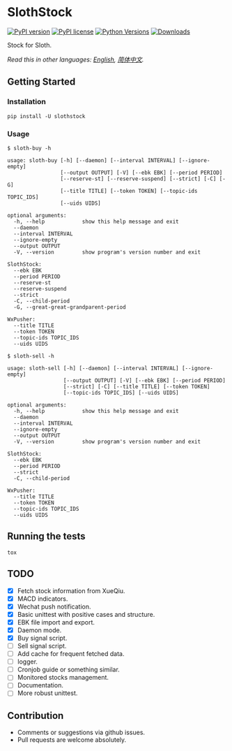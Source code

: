 # SlothStock

[![PyPI version](https://badge.fury.io/py/slothstock.svg)](https://badge.fury.io/py/slothstock)
[![PyPI license](https://img.shields.io/pypi/l/slothstock.svg)](https://pypi.python.org/pypi/slothstock/)
[![Python Versions](https://img.shields.io/pypi/pyversions/slothstock.svg)](https://pypi.python.org/pypi/slothstock/)
[![Downloads](https://pepy.tech/badge/slothstock)](https://pepy.tech/project/slothstock)

Stock for Sloth.

*Read this in other languages: [English](README.md), [简体中文](README-zh.md).*

## Getting Started

### Installation

```shell
pip install -U slothstock
```

### Usage

```shell
$ sloth-buy -h

usage: sloth-buy [-h] [--daemon] [--interval INTERVAL] [--ignore-empty]
                 [--output OUTPUT] [-V] [--ebk EBK] [--period PERIOD]
                 [--reserve-st] [--reserve-suspend] [--strict] [-C] [-G]
                 [--title TITLE] [--token TOKEN] [--topic-ids TOPIC_IDS]
                 [--uids UIDS]

optional arguments:
  -h, --help            show this help message and exit
  --daemon
  --interval INTERVAL
  --ignore-empty
  --output OUTPUT
  -V, --version         show program's version number and exit

SlothStock:
  --ebk EBK
  --period PERIOD
  --reserve-st
  --reserve-suspend
  --strict
  -C, --child-period
  -G, --great-great-grandparent-period

WxPusher:
  --title TITLE
  --token TOKEN
  --topic-ids TOPIC_IDS
  --uids UIDS
```

```shell
$ sloth-sell -h

usage: sloth-sell [-h] [--daemon] [--interval INTERVAL] [--ignore-empty]
                  [--output OUTPUT] [-V] [--ebk EBK] [--period PERIOD]
                  [--strict] [-C] [--title TITLE] [--token TOKEN]
                  [--topic-ids TOPIC_IDS] [--uids UIDS]

optional arguments:
  -h, --help            show this help message and exit
  --daemon
  --interval INTERVAL
  --ignore-empty
  --output OUTPUT
  -V, --version         show program's version number and exit

SlothStock:
  --ebk EBK
  --period PERIOD
  --strict
  -C, --child-period

WxPusher:
  --title TITLE
  --token TOKEN
  --topic-ids TOPIC_IDS
  --uids UIDS
```

## Running the tests

```shell
tox
```

## TODO

- [x] Fetch stock information from XueQiu.
- [x] MACD indicators.
- [x] Wechat push notification.
- [x] Basic unittest with positive cases and structure.
- [x] EBK file import and export.
- [x] Daemon mode.
- [x] Buy signal script.
- [ ] Sell signal script.
- [ ] Add cache for frequent fetched data.
- [ ] logger.
- [ ] Cronjob guide or something similar.
- [ ] Monitored stocks management.
- [ ] Documentation.
- [ ] More robust unittest.

## Contribution

- Comments or suggestions via github issues.
- Pull requests are welcome absolutely.
